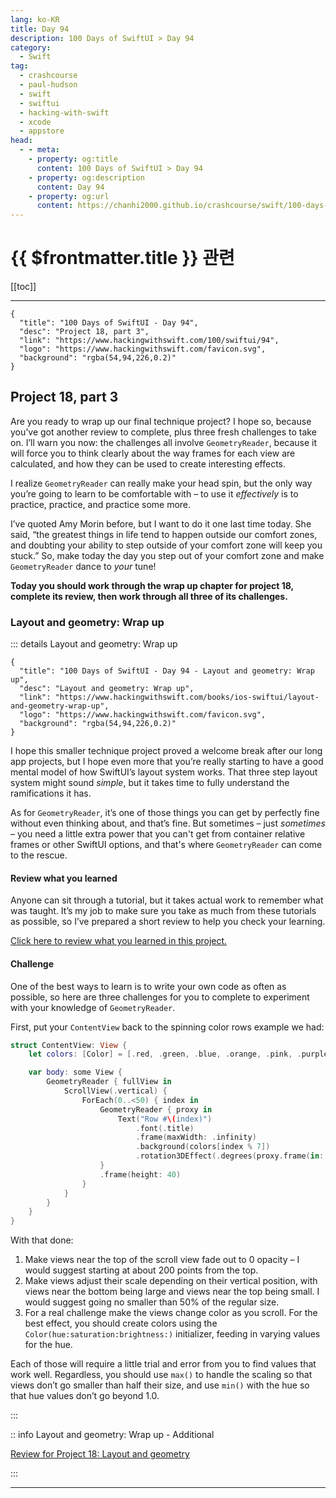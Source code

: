 ```yaml
---
lang: ko-KR
title: Day 94
description: 100 Days of SwiftUI > Day 94
category:
  - Swift
tag: 
  - crashcourse
  - paul-hudson
  - swift
  - swiftui
  - hacking-with-swift
  - xcode
  - appstore
head:
  - - meta:
    - property: og:title
      content: 100 Days of SwiftUI > Day 94
    - property: og:description
      content: Day 94
    - property: og:url
      content: https://chanhi2000.github.io/crashcourse/swift/100-days-of-swiftui/94.html
---
```


# {{ $frontmatter.title }} 관련

[[toc]]

---

```component VPCard
{
  "title": "100 Days of SwiftUI - Day 94",
  "desc": "Project 18, part 3",
  "link": "https://www.hackingwithswift.com/100/swiftui/94",
  "logo": "https://www.hackingwithswift.com/favicon.svg",
  "background": "rgba(54,94,226,0.2)"
}
```

## Project 18, part 3

Are you ready to wrap up our final technique project? I hope so, because you’ve got another review to complete, plus three fresh challenges to take on. I’ll warn you now: the challenges all involve `GeometryReader`, because it will force you to think clearly about the way frames for each view are calculated, and how they can be used to create interesting effects.

I realize `GeometryReader` can really make your head spin, but the only way you’re going to learn to be comfortable with – to use it _effectively_ is to practice, practice, and practice some more.

I’ve quoted Amy Morin before, but I want to do it one last time today. She said, “the greatest things in life tend to happen outside our comfort zones, and doubting your ability to step outside of your comfort zone will keep you stuck.” So, make today the day you step out of your comfort zone and make `GeometryReader` dance to _your_ tune!

__Today you should work through the wrap up chapter for project 18, complete its review, then work through all three of its challenges.__

### Layout and geometry: Wrap up

::: details Layout and geometry: Wrap up

```component VPCard
{
  "title": "100 Days of SwiftUI - Day 94 - Layout and geometry: Wrap up",
  "desc": "Layout and geometry: Wrap up",
  "link": "https://www.hackingwithswift.com/books/ios-swiftui/layout-and-geometry-wrap-up",
  "logo": "https://www.hackingwithswift.com/favicon.svg",
  "background": "rgba(54,94,226,0.2)"
}
```

I hope this smaller technique project proved a welcome break after our long app projects, but I hope even more that you’re really starting to have a good mental model of how SwiftUI’s layout system works. That three step layout system might sound _simple_, but it takes time to fully understand the ramifications it has.

As for `GeometryReader`, it’s one of those things you can get by perfectly fine without even thinking about, and that’s fine. But sometimes – just _sometimes_ – you need a little extra power that you can't get from container relative frames or other SwiftUI options, and that's where `GeometryReader` can come to the rescue.

#### Review what you learned

Anyone can sit through a tutorial, but it takes actual work to remember what was taught. It’s my job to make sure you take as much from these tutorials as possible, so I’ve prepared a short review to help you check your learning.

[Click here to review what you learned in this project.][layout-and-geometry]

#### Challenge

One of the best ways to learn is to write your own code as often as possible, so here are three challenges for you to complete to experiment with your knowledge of `GeometryReader`.

First, put your `ContentView` back to the spinning color rows example we had:

```swift
struct ContentView: View {
    let colors: [Color] = [.red, .green, .blue, .orange, .pink, .purple, .yellow]

    var body: some View {
        GeometryReader { fullView in
            ScrollView(.vertical) {
                ForEach(0..<50) { index in
                    GeometryReader { proxy in
                        Text("Row #\(index)")
                            .font(.title)
                            .frame(maxWidth: .infinity)
                            .background(colors[index % 7])
                            .rotation3DEffect(.degrees(proxy.frame(in: .global).minY - fullView.size.height / 2) / 5, axis: (x: 0, y: 1, z: 0))
                    }
                    .frame(height: 40)
                }
            }
        }
    }
}
```

With that done:

1. Make views near the top of the scroll view fade out to 0 opacity – I would suggest starting at about 200 points from the top.
2. Make views adjust their scale depending on their vertical position, with views near the bottom being large and views near the top being small. I would suggest going no smaller than 50% of the regular size.
3. For a real challenge make the views change color as you scroll. For the best effect, you should create colors using the `Color(hue:saturation:brightness:)` initializer, feeding in varying values for the hue.

Each of those will require a little trial and error from you to find values that work well. Regardless, you should use `max()` to handle the scaling so that views don’t go smaller than half their size, and use `min()` with the hue so that hue values don’t go beyond 1.0.

:::

:: info Layout and geometry: Wrap up - Additional

[Review for Project 18: Layout and geometry][layout-and-geometry]

:::

---


[layout-and-geometry]: https://www.hackingwithswift.com/review/ios-swiftui/layout-and-geometry